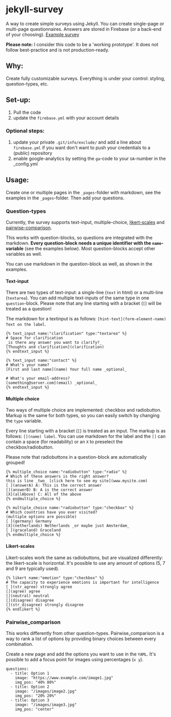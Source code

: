 # jekyll-survey

A way to create simple surveys using Jekyll. You can create single-page or multi-page questionnaires. Answers are stored in Firebase (or a back-end of your choosing). [Example survey](https://matth-ijs.nl/files/jekyll_survey/index.html)

**Please note:** I consider this code to be a 'working prototype'. It does not follow best-practice and is not production-ready.

## Why:
Create fully customizable surveys. Everything is under your control: styling, question-types, etc.

## Set-up:
1. Pull the code
2. update the `firebase.yml` with your account details

### Optional steps:
1. update your private `.git/info/exclude/` and add a line about `firebase.yml` if you want don't want to push your credentials to a (public) repository
2. enable google-analytics by setting the `ga`-code to your `UA`-number in the _config.yml

## Usage:
Create one or multiple pages in the `_pages`-folder with markdown, see the examples in the `_pages`-folder. Then add your questions.

### Question-types
Currently, the survey supports text-input, multiple-choice, [likert-scales](https://en.m.wikipedia.org/wiki/Likert_scale) and [pairwise-comparison](https://en.m.wikipedia.org/wiki/Pairwise_comparison).

This works with question-blocks, so questions are integrated with the markdown. **Every question-block needs a unique identifier with the `name`-variable** (see the examples below). Most question-blocks accept other variables as well.

You can use markdown in the question-block as well, as shown in the examples.

#### Text-input
There are two types of text-input: a single-line (`text` in html) or a multi-line (`textarea`). You can add multiple text-inputs of the same type in one `question`-block. Please note that any line starting with a bracket (`[`) will be treated as a question!

The markdown for a textinput is as follows: `[hint-text](form-element-name) Text on the label`.

```
{% text_input name:"clarification" type:"textarea" %}
# Space for clarification
_is there any answer you want to clarify?_
[Thoughts and clarification](clarification)
{% endtext_input %}
```

```
{% text_input name:"contact" %}
# What's your name?
[First and last name](name) Your full name _optional_

# What's your email-address?
[something@server.com](email) _optional_
{% endtext_input %}
```

#### Multiple choice
Two ways of multiple choice are implemented: checkbox and radiobutton. Markup is the same for both types, so you can easily switch by changing the `type` variable.

Every line starting with a bracket (`[`) is treated as an input. The markup is as follows: `[](name) label`. You can use markdown for the label and the `[]` can contain a space (for readability) or an `X` to preselect the checkbox/radiobutton.

Please note that radiobuttons in a question-block are automatically grouped!

```
{% multiple_choice name:"radiobutton" type:"radio" %}
# Which of these answers is the right answer?
this is line _two_ [click here to see my site](www.mysite.com)
[ ](answerA) A: This is the correct answer
[](answerB) B: A is the correct answer
[X](allAbove) C: All of the above
{% endmultiple_choice %}
```

```
{% multiple_choice name:"radiobutton" type:"checkbox" %}
# Which countries have you ever visited?
(multiple options are possible)
[ ](germany) Germany
[X](netherlands) Netherlands _or maybe just Amsterdam_
[ ](graceland) Graceland
{% endmultiple_choice %}
```

#### Likert-scales
Likert-scales work the same as radiobuttons, but are visualized differently: the likert-scale is horizontal. It's possible to use any amount of options (5, 7 and 9 are typically used).

```
{% likert name:"emotion" type:"checkbox" %}
# The capacity to experience emotions is important for intelligence
[ ](str_agree) strongly agree
[](agree) agree
[](neutral) neutral
[](disagree) disagree
[](str_disagree) strongly disagree
{% endlikert %}
```

### Pairwise_comparison
This works differently from other question-types. Pairwise_comparison is a way to rank a list of options by providing binary choices between every combination.

Create a new page and add the options you want to use in the `YAML`. It's possible to add a focus point for images using percentages (`x y`).

```
questions:
  - title: Option 1
    image: "https://www.example.com/image1.jpg"
    img_pos: "40% 80%"
  - title: Option 2
    image: "/images/image2.jpg"
    img_pos: "20% 20%"
  - title: Option 3
    image: "/images/image3.jpg"
    img_pos: "center"
```

